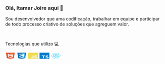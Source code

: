### Olá, Itamar Joire aqui 👋

<p>Sou desenvolvedor que ama codificação, trabalhar em equipe e participar de todo processo criativo de soluções que agreguem valor.</p></br>

Tecnologias que utilizo 💻 
<div style="display: inline_block">
  <img align="center" alt="Itamar-HTML" height="20" width="32" src="https://raw.githubusercontent.com/devicons/devicon/master/icons/html5/html5-original.svg">
  <img align="center" alt="Itamar-CSS" height="20" width="32" src="https://raw.githubusercontent.com/devicons/devicon/master/icons/css3/css3-original.svg">
  <img align="center" alt="Itamar-Js" height="20" width="32" src="https://raw.githubusercontent.com/devicons/devicon/master/icons/javascript/javascript-plain.svg">
  <img align="center" alt="Itamar-Ts" height="20" width="32" src="https://raw.githubusercontent.com/devicons/devicon/master/icons/typescript/typescript-plain.svg">
 <img align="center" alt="Itamar-React" height="20" width="32" src="https://raw.githubusercontent.com/devicons/devicon/master/icons/react/react-original.svg">
</div>


  
